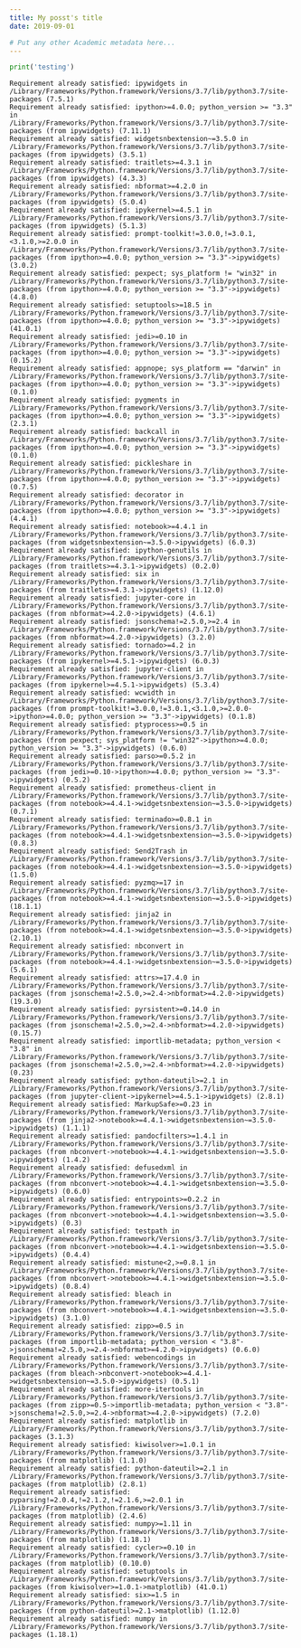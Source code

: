 ```yaml
---
title: My posst's title
date: 2019-09-01

# Put any other Academic metadata here...
---
```



```python
print('testing')
```

    Requirement already satisfied: ipywidgets in /Library/Frameworks/Python.framework/Versions/3.7/lib/python3.7/site-packages (7.5.1)
    Requirement already satisfied: ipython>=4.0.0; python_version >= "3.3" in /Library/Frameworks/Python.framework/Versions/3.7/lib/python3.7/site-packages (from ipywidgets) (7.11.1)
    Requirement already satisfied: widgetsnbextension~=3.5.0 in /Library/Frameworks/Python.framework/Versions/3.7/lib/python3.7/site-packages (from ipywidgets) (3.5.1)
    Requirement already satisfied: traitlets>=4.3.1 in /Library/Frameworks/Python.framework/Versions/3.7/lib/python3.7/site-packages (from ipywidgets) (4.3.3)
    Requirement already satisfied: nbformat>=4.2.0 in /Library/Frameworks/Python.framework/Versions/3.7/lib/python3.7/site-packages (from ipywidgets) (5.0.4)
    Requirement already satisfied: ipykernel>=4.5.1 in /Library/Frameworks/Python.framework/Versions/3.7/lib/python3.7/site-packages (from ipywidgets) (5.1.3)
    Requirement already satisfied: prompt-toolkit!=3.0.0,!=3.0.1,<3.1.0,>=2.0.0 in /Library/Frameworks/Python.framework/Versions/3.7/lib/python3.7/site-packages (from ipython>=4.0.0; python_version >= "3.3"->ipywidgets) (3.0.2)
    Requirement already satisfied: pexpect; sys_platform != "win32" in /Library/Frameworks/Python.framework/Versions/3.7/lib/python3.7/site-packages (from ipython>=4.0.0; python_version >= "3.3"->ipywidgets) (4.8.0)
    Requirement already satisfied: setuptools>=18.5 in /Library/Frameworks/Python.framework/Versions/3.7/lib/python3.7/site-packages (from ipython>=4.0.0; python_version >= "3.3"->ipywidgets) (41.0.1)
    Requirement already satisfied: jedi>=0.10 in /Library/Frameworks/Python.framework/Versions/3.7/lib/python3.7/site-packages (from ipython>=4.0.0; python_version >= "3.3"->ipywidgets) (0.15.2)
    Requirement already satisfied: appnope; sys_platform == "darwin" in /Library/Frameworks/Python.framework/Versions/3.7/lib/python3.7/site-packages (from ipython>=4.0.0; python_version >= "3.3"->ipywidgets) (0.1.0)
    Requirement already satisfied: pygments in /Library/Frameworks/Python.framework/Versions/3.7/lib/python3.7/site-packages (from ipython>=4.0.0; python_version >= "3.3"->ipywidgets) (2.3.1)
    Requirement already satisfied: backcall in /Library/Frameworks/Python.framework/Versions/3.7/lib/python3.7/site-packages (from ipython>=4.0.0; python_version >= "3.3"->ipywidgets) (0.1.0)
    Requirement already satisfied: pickleshare in /Library/Frameworks/Python.framework/Versions/3.7/lib/python3.7/site-packages (from ipython>=4.0.0; python_version >= "3.3"->ipywidgets) (0.7.5)
    Requirement already satisfied: decorator in /Library/Frameworks/Python.framework/Versions/3.7/lib/python3.7/site-packages (from ipython>=4.0.0; python_version >= "3.3"->ipywidgets) (4.4.1)
    Requirement already satisfied: notebook>=4.4.1 in /Library/Frameworks/Python.framework/Versions/3.7/lib/python3.7/site-packages (from widgetsnbextension~=3.5.0->ipywidgets) (6.0.3)
    Requirement already satisfied: ipython-genutils in /Library/Frameworks/Python.framework/Versions/3.7/lib/python3.7/site-packages (from traitlets>=4.3.1->ipywidgets) (0.2.0)
    Requirement already satisfied: six in /Library/Frameworks/Python.framework/Versions/3.7/lib/python3.7/site-packages (from traitlets>=4.3.1->ipywidgets) (1.12.0)
    Requirement already satisfied: jupyter-core in /Library/Frameworks/Python.framework/Versions/3.7/lib/python3.7/site-packages (from nbformat>=4.2.0->ipywidgets) (4.6.1)
    Requirement already satisfied: jsonschema!=2.5.0,>=2.4 in /Library/Frameworks/Python.framework/Versions/3.7/lib/python3.7/site-packages (from nbformat>=4.2.0->ipywidgets) (3.2.0)
    Requirement already satisfied: tornado>=4.2 in /Library/Frameworks/Python.framework/Versions/3.7/lib/python3.7/site-packages (from ipykernel>=4.5.1->ipywidgets) (6.0.3)
    Requirement already satisfied: jupyter-client in /Library/Frameworks/Python.framework/Versions/3.7/lib/python3.7/site-packages (from ipykernel>=4.5.1->ipywidgets) (5.3.4)
    Requirement already satisfied: wcwidth in /Library/Frameworks/Python.framework/Versions/3.7/lib/python3.7/site-packages (from prompt-toolkit!=3.0.0,!=3.0.1,<3.1.0,>=2.0.0->ipython>=4.0.0; python_version >= "3.3"->ipywidgets) (0.1.8)
    Requirement already satisfied: ptyprocess>=0.5 in /Library/Frameworks/Python.framework/Versions/3.7/lib/python3.7/site-packages (from pexpect; sys_platform != "win32"->ipython>=4.0.0; python_version >= "3.3"->ipywidgets) (0.6.0)
    Requirement already satisfied: parso>=0.5.2 in /Library/Frameworks/Python.framework/Versions/3.7/lib/python3.7/site-packages (from jedi>=0.10->ipython>=4.0.0; python_version >= "3.3"->ipywidgets) (0.5.2)
    Requirement already satisfied: prometheus-client in /Library/Frameworks/Python.framework/Versions/3.7/lib/python3.7/site-packages (from notebook>=4.4.1->widgetsnbextension~=3.5.0->ipywidgets) (0.7.1)
    Requirement already satisfied: terminado>=0.8.1 in /Library/Frameworks/Python.framework/Versions/3.7/lib/python3.7/site-packages (from notebook>=4.4.1->widgetsnbextension~=3.5.0->ipywidgets) (0.8.3)
    Requirement already satisfied: Send2Trash in /Library/Frameworks/Python.framework/Versions/3.7/lib/python3.7/site-packages (from notebook>=4.4.1->widgetsnbextension~=3.5.0->ipywidgets) (1.5.0)
    Requirement already satisfied: pyzmq>=17 in /Library/Frameworks/Python.framework/Versions/3.7/lib/python3.7/site-packages (from notebook>=4.4.1->widgetsnbextension~=3.5.0->ipywidgets) (18.1.1)
    Requirement already satisfied: jinja2 in /Library/Frameworks/Python.framework/Versions/3.7/lib/python3.7/site-packages (from notebook>=4.4.1->widgetsnbextension~=3.5.0->ipywidgets) (2.10.1)
    Requirement already satisfied: nbconvert in /Library/Frameworks/Python.framework/Versions/3.7/lib/python3.7/site-packages (from notebook>=4.4.1->widgetsnbextension~=3.5.0->ipywidgets) (5.6.1)
    Requirement already satisfied: attrs>=17.4.0 in /Library/Frameworks/Python.framework/Versions/3.7/lib/python3.7/site-packages (from jsonschema!=2.5.0,>=2.4->nbformat>=4.2.0->ipywidgets) (19.3.0)
    Requirement already satisfied: pyrsistent>=0.14.0 in /Library/Frameworks/Python.framework/Versions/3.7/lib/python3.7/site-packages (from jsonschema!=2.5.0,>=2.4->nbformat>=4.2.0->ipywidgets) (0.15.7)
    Requirement already satisfied: importlib-metadata; python_version < "3.8" in /Library/Frameworks/Python.framework/Versions/3.7/lib/python3.7/site-packages (from jsonschema!=2.5.0,>=2.4->nbformat>=4.2.0->ipywidgets) (0.23)
    Requirement already satisfied: python-dateutil>=2.1 in /Library/Frameworks/Python.framework/Versions/3.7/lib/python3.7/site-packages (from jupyter-client->ipykernel>=4.5.1->ipywidgets) (2.8.1)
    Requirement already satisfied: MarkupSafe>=0.23 in /Library/Frameworks/Python.framework/Versions/3.7/lib/python3.7/site-packages (from jinja2->notebook>=4.4.1->widgetsnbextension~=3.5.0->ipywidgets) (1.1.1)
    Requirement already satisfied: pandocfilters>=1.4.1 in /Library/Frameworks/Python.framework/Versions/3.7/lib/python3.7/site-packages (from nbconvert->notebook>=4.4.1->widgetsnbextension~=3.5.0->ipywidgets) (1.4.2)
    Requirement already satisfied: defusedxml in /Library/Frameworks/Python.framework/Versions/3.7/lib/python3.7/site-packages (from nbconvert->notebook>=4.4.1->widgetsnbextension~=3.5.0->ipywidgets) (0.6.0)
    Requirement already satisfied: entrypoints>=0.2.2 in /Library/Frameworks/Python.framework/Versions/3.7/lib/python3.7/site-packages (from nbconvert->notebook>=4.4.1->widgetsnbextension~=3.5.0->ipywidgets) (0.3)
    Requirement already satisfied: testpath in /Library/Frameworks/Python.framework/Versions/3.7/lib/python3.7/site-packages (from nbconvert->notebook>=4.4.1->widgetsnbextension~=3.5.0->ipywidgets) (0.4.4)
    Requirement already satisfied: mistune<2,>=0.8.1 in /Library/Frameworks/Python.framework/Versions/3.7/lib/python3.7/site-packages (from nbconvert->notebook>=4.4.1->widgetsnbextension~=3.5.0->ipywidgets) (0.8.4)
    Requirement already satisfied: bleach in /Library/Frameworks/Python.framework/Versions/3.7/lib/python3.7/site-packages (from nbconvert->notebook>=4.4.1->widgetsnbextension~=3.5.0->ipywidgets) (3.1.0)
    Requirement already satisfied: zipp>=0.5 in /Library/Frameworks/Python.framework/Versions/3.7/lib/python3.7/site-packages (from importlib-metadata; python_version < "3.8"->jsonschema!=2.5.0,>=2.4->nbformat>=4.2.0->ipywidgets) (0.6.0)
    Requirement already satisfied: webencodings in /Library/Frameworks/Python.framework/Versions/3.7/lib/python3.7/site-packages (from bleach->nbconvert->notebook>=4.4.1->widgetsnbextension~=3.5.0->ipywidgets) (0.5.1)
    Requirement already satisfied: more-itertools in /Library/Frameworks/Python.framework/Versions/3.7/lib/python3.7/site-packages (from zipp>=0.5->importlib-metadata; python_version < "3.8"->jsonschema!=2.5.0,>=2.4->nbformat>=4.2.0->ipywidgets) (7.2.0)
    Requirement already satisfied: matplotlib in /Library/Frameworks/Python.framework/Versions/3.7/lib/python3.7/site-packages (3.1.3)
    Requirement already satisfied: kiwisolver>=1.0.1 in /Library/Frameworks/Python.framework/Versions/3.7/lib/python3.7/site-packages (from matplotlib) (1.1.0)
    Requirement already satisfied: python-dateutil>=2.1 in /Library/Frameworks/Python.framework/Versions/3.7/lib/python3.7/site-packages (from matplotlib) (2.8.1)
    Requirement already satisfied: pyparsing!=2.0.4,!=2.1.2,!=2.1.6,>=2.0.1 in /Library/Frameworks/Python.framework/Versions/3.7/lib/python3.7/site-packages (from matplotlib) (2.4.6)
    Requirement already satisfied: numpy>=1.11 in /Library/Frameworks/Python.framework/Versions/3.7/lib/python3.7/site-packages (from matplotlib) (1.18.1)
    Requirement already satisfied: cycler>=0.10 in /Library/Frameworks/Python.framework/Versions/3.7/lib/python3.7/site-packages (from matplotlib) (0.10.0)
    Requirement already satisfied: setuptools in /Library/Frameworks/Python.framework/Versions/3.7/lib/python3.7/site-packages (from kiwisolver>=1.0.1->matplotlib) (41.0.1)
    Requirement already satisfied: six>=1.5 in /Library/Frameworks/Python.framework/Versions/3.7/lib/python3.7/site-packages (from python-dateutil>=2.1->matplotlib) (1.12.0)
    Requirement already satisfied: numpy in /Library/Frameworks/Python.framework/Versions/3.7/lib/python3.7/site-packages (1.18.1)



```python

```
